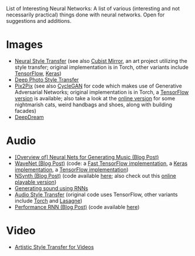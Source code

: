 List of Interesting Neural Networks: A list of various (interesting and not necessarily practical) things done with neural networks. Open for suggestions and additions.

# Images

* [Neural Style Transfer](https://github.com/jcjohnson/neural-style) (see also [Cubist Mirror](https://github.com/genekogan/CubistMirror), an art project utilizing the style transfer; original implementation is in Torch, other variants include [TensorFlow](https://github.com/anishathalye/neural-style), [Keras](https://github.com/titu1994/Neural-Style-Transfer))
* [Deep Photo Style Transfer](https://github.com/luanfujun/deep-photo-styletransfer)
* [Pix2Pix](https://github.com/phillipi/pix2pix) (see also [CycleGAN](https://github.com/junyanz/CycleGAN) for code which makes use of Generative Adversarial Networks; original implementation is in Torch, a [TensorFlow version](https://github.com/affinelayer/pix2pix-tensorflow) is available; also take a look at the [online version](https://affinelayer.com/pixsrv/) for some nightmarish cats, weird handbags and shoes, along with building facades)
* [DeepDream](https://github.com/google/deepdream)

# Audio

* [[Overview of] Neural Nets for Generating Music (Blog Post)](https://medium.com/artists-and-machine-intelligence/neural-nets-for-generating-music-f46dffac21c0)
* [WaveNet (Blog Post)](https://deepmind.com/blog/wavenet-generative-model-raw-audio/) (code: a [Fast TensorFlow implementation](https://github.com/tomlepaine/fast-wavenet), a [Keras implementation](https://github.com/basveeling/wavenet), a [TensorFlow implementation](https://github.com/ibab/tensorflow-wavenet))
* [NSynth (Blog Post)](https://magenta.tensorflow.org/nsynth) (code available [here](https://github.com/tensorflow/magenta/tree/master/magenta/models/nsynth); also check out this [online playable version](https://aiexperiments.withgoogle.com/sound-maker/view/))
* [Generating sound using RNNs](https://github.com/johnglover/sound-rnn)
* [Audio Style Transfer](https://github.com/DmitryUlyanov/neural-style-audio-tf) (original code uses TensorFlow, other variants include [Torch](https://github.com/DmitryUlyanov/neural-style-audio-torch) and [Lasagne](https://github.com/vadim-v-lebedev/audio_style_tranfer))
* [Performance RNN (Blog Post)](https://magenta.tensorflow.org/performance-rnn) (code available [here](https://github.com/tensorflow/magenta/tree/master/magenta/models/performance_rnn))

# Video

* [Artistic Style Transfer for Videos](https://github.com/manuelruder/artistic-videos)